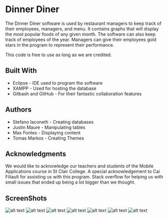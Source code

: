 # Dinner Diner

The Dinner Diner software is used by restaurant managers to keep track of their employees, managers, and menu.
It contains graphs that will display the most popular foods of any given month.
The software can also keep track of employees of the year. Managers can give their employees gold stars in the program to 
represent their performance.

This code is free to use as long as we are credited.

## Built With
* Eclipse - IDE used to program the software
* XAMPP - Used for hosting the database
* Gitbash and GitHub - For their fantastic collaboration features

## Authors
* Stefano Iaconetti - Creating databases
* Justin Maure - Manipulating tables
* Max Fontes - Displaying content
* Tomas Markos - Creating Themes

## Acknowledgments
We would like to acknowledge our teachers and students of the Mobile Applications course in St Clair College.
A special acknowledgement to Cai Filiault  for assisting us with this program.
Stack overflow for helping us with small issues that ended up being a lot bigger than we thought.


## ScreenShots
![alt text](https://github.com/StefanoIaconetti/Restaurant-Program/blob/master/Screenshot%20(35).png) 
![alt text](https://github.com/StefanoIaconetti/Restaurant-Program/blob/master/Screenshot%20(36).png) 
![alt text](https://github.com/StefanoIaconetti/Restaurant-Program/blob/master/Screenshot%20(37).png) 
![alt text](https://github.com/StefanoIaconetti/Restaurant-Program/blob/master/Screenshot%20(38).png) 
![alt text](https://github.com/StefanoIaconetti/Restaurant-Program/blob/master/Screenshot%20(39).png) 
![alt text](https://github.com/StefanoIaconetti/Restaurant-Program/blob/master/Screenshot%20(40).png) 
![alt text](https://github.com/StefanoIaconetti/Restaurant-Program/blob/master/Screenshot%20(41).png) 
